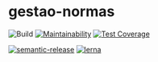 # gestao-normas

![Build](https://github.com/tecidosbr/gestao-normas/workflows/DevOps%20Pipeline/badge.svg?branch=master)
[![Maintainability](https://api.codeclimate.com/v1/badges/3909302811fd0a8c6dd4/maintainability)](https://codeclimate.com/github/tecidosbr/gestao-normas/maintainability)
[![Test Coverage](https://api.codeclimate.com/v1/badges/3909302811fd0a8c6dd4/test_coverage)](https://codeclimate.com/github/tecidosbr/gestao-normas/test_coverage)

[![semantic-release](https://img.shields.io/badge/%20%20%F0%9F%93%A6%F0%9F%9A%80-semantic--release-e10079.svg)](https://github.com/semantic-release/semantic-release)
[![lerna](https://img.shields.io/badge/maintained%20with-lerna-cc00ff.svg)](https://lerna.js.org/)
